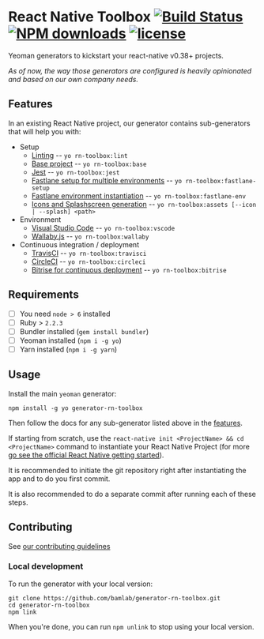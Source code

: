 # React Native Toolbox [![Build Status](https://travis-ci.org/bamlab/generator-rn-toolbox.svg?branch=master)](https://travis-ci.org/bamlab/generator-rn-toolbox) [![NPM downloads](https://img.shields.io/npm/dm/generator-rn-toolbox.svg)](https://www.npmjs.com/package/generator-rn-toolbox) [![license](https://img.shields.io/github/license/mashape/apistatus.svg)]()

Yeoman generators to kickstart your react-native v0.38+ projects.

*As of now, the way those generators are configured is heavily opinionated and based on our own company needs.*

## Features

In an existing React Native project, our generator contains sub-generators that will help you with:

- Setup
  - [Linting](generators/lint/README.md) -- `yo rn-toolbox:lint`
  - [Base project](generators/base/README.md) -- `yo rn-toolbox:base`
  - [Jest](generators/jest/README.md) -- `yo rn-toolbox:jest`
  - [Fastlane setup for multiple environments](generators/fastlane-setup/README.md) -- `yo rn-toolbox:fastlane-setup`
  - [Fastlane environment instantiation](generators/fastlane-env/README.md) -- `yo rn-toolbox:fastlane-env`
  - [Icons and Splashscreen generation](generators/assets/README.md) -- `yo rn-toolbox:assets [--icon | --splash] <path>`
- Environment
  - [Visual Studio Code](generators/vscode/README.md) -- `yo rn-toolbox:vscode`
  - [Wallaby.js](generators/wallaby/README.md) -- `yo rn-toolbox:wallaby`
- Continuous integration / deployment
  - [TravisCI](generators/travisci/README.md) -- `yo rn-toolbox:travisci`
  - [CircleCI](generators/circleci/README.md) -- `yo rn-toolbox:circleci`
  - [Bitrise for continuous deployment](generators/bitrise/README.md) -- `yo rn-toolbox:bitrise`

## Requirements

- [ ] You need `node > 6` installed
- [ ] Ruby > `2.2.3`
- [ ] Bundler installed (`gem install bundler`)
- [ ] Yeoman installed (`npm i -g yo`)
- [ ] Yarn installed (`npm i -g yarn`)

## Usage

Install the main `yeoman` generator:
```
npm install -g yo generator-rn-toolbox
```

Then follow the docs for any sub-generator listed above in the [features](https://github.com/bamlab/generator-rn-toolbox#features).

If starting from scratch, use the `react-native init <ProjectName> && cd <ProjectName>` command to instantiate your React Native Project (for more [go see the official React Native getting started](https://facebook.github.io/react-native/docs/getting-started.html)).

It is recommended to initiate the git repository right after instantiating the app and to do you first commit.

It is also recommended to do a separate commit after running each of these steps.

## Contributing

See [our contributing guidelines](https://bamlab.github.io/open-source/#contributing)

### Local development

To run the generator with your local version:
```shell
git clone https://github.com/bamlab/generator-rn-toolbox.git
cd generator-rn-toolbox
npm link
```

When you're done, you can run `npm unlink` to stop using your local version.
